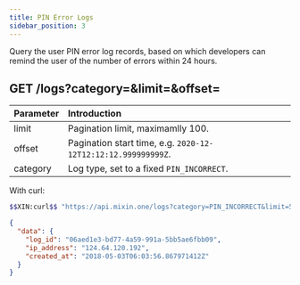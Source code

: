 ```yaml
---
title: PIN Error Logs
sidebar_position: 3
---
```


Query the user PIN error log records, based on which developers can remind the user of the number of errors within 24 hours.

## GET /logs?category=&limit=&offset=

| Parameter | Introduction |
| :----- | :---- |
| limit | Pagination limit, maximamlly 100. |
| offset | Pagination start time, e.g. `2020-12-12T12:12:12.999999999Z`. |
| category | Log type, set to a fixed `PIN_INCORRECT`. |

With curl:

```bash
$$XIN:curl$$ "https://api.mixin.one/logs?category=PIN_INCORRECT&limit=5"
```

```json
{
  "data": {
    "log_id": "06aed1e3-bd77-4a59-991a-5bb5ae6fbb09",
    "ip_address": "124.64.120.192",
    "created_at": "2018-05-03T06:03:56.867971412Z"
  }
}
```
